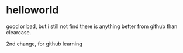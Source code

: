 # helloworld

good or bad, but i still not find there is anything better from github than clearcase.

2nd change, for github learning
